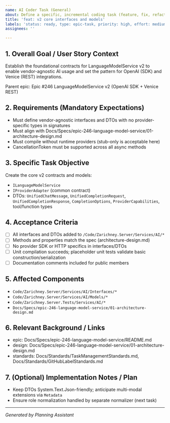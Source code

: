 ```yaml
---
name: AI Coder Task (General)
about: Define a specific, incremental coding task (feature, fix, refactor) suitable for delegation to an AI Coder agent.
title: 'feat: v2 core interfaces and models'
labels: 'status: ready, type: epic-task, priority: high, effort: medium, component: api, architecture, tech: dotnet, epic: language-model-service-v2'
assignees: ''

---
```


## 1. Overall Goal / User Story Context

Establish the foundational contracts for LanguageModelService v2 to enable vendor-agnostic AI usage and set the pattern for OpenAI (SDK) and Venice (REST) integrations.

Parent epic: Epic #246 LanguageModelService v2 (OpenAI SDK + Venice REST)

## 2. Requirements (Mandatory Expectations)

- Must define vendor-agnostic interfaces and DTOs with no provider-specific types in signatures
- Must align with Docs/Specs/epic-246-language-model-service/01-architecture-design.md
- Must compile without runtime providers (stub-only is acceptable here)
- CancellationToken must be supported across all async methods

## 3. Specific Task Objective

Create the core v2 contracts and models:
- `ILanguageModelService`
- `IProviderAdapter` (common contract)
- DTOs: `UnifiedChatMessage`, `UnifiedCompletionRequest`, `UnifiedCompletionResponse`, `CompletionOptions`, `ProviderCapabilities`, tool/function types

## 4. Acceptance Criteria

- [ ] All interfaces and DTOs added to `/Code/Zarichney.Server/Services/AI/*`
- [ ] Methods and properties match the spec (architecture-design.md)
- [ ] No provider SDK or HTTP specifics in interfaces/DTOs
- [ ] Unit compilation succeeds; placeholder unit tests validate basic construction/serialization
- [ ] Documentation comments included for public members

## 5. Affected Components

- `Code/Zarichney.Server/Services/AI/Interfaces/*`
- `Code/Zarichney.Server/Services/AI/Models/*`
- `Code/Zarichney.Server.Tests/Services/AI/*`
- `Docs/Specs/epic-246-language-model-service/01-architecture-design.md`

## 6. Relevant Background / Links

- epic: Docs/Specs/epic-246-language-model-service/README.md
- design: Docs/Specs/epic-246-language-model-service/01-architecture-design.md
- standards: Docs/Standards/TaskManagementStandards.md, Docs/Standards/GitHubLabelStandards.md

## 7. (Optional) Implementation Notes / Plan

- Keep DTOs System.Text.Json-friendly; anticipate multi-modal extensions via `Metadata`
- Ensure role normalization handled by separate normalizer (next task)

---
*Generated by Planning Assistant*

